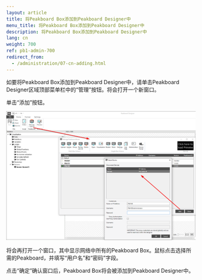 ```yaml
---
layout: article
title: 将Peakboard Box添加到Peakboard Designer中
menu_title: 将Peakboard Box添加到Peakboard Designer中
description: 将Peakboard Box添加到Peakboard Designer中
lang: cn
weight: 700
ref: pb1-admin-700
redirect_from:
  - /administration/07-cn-adding.html
---
```


如要将Peakboard Box添加到Peakboard Designer中，请单击Peakboard Designer区域顶部菜单栏中的“管理”按钮。将会打开一个新窗口。

单击“添加”按钮。

![Deploy Dialog](/assets/images/admin/add/deploy-dialog.png)

将会再打开一个窗口，其中显示网络中所有的Peakboard Box。鼠标点击选择所需的Peakboard，并填写“用户名”和“密码”字段。

点击“确定”确认窗口后，Peakboard Box将会被添加到Peakboard Designer中。
